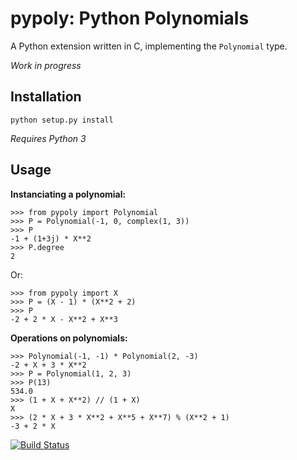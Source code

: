pypoly: Python Polynomials 
==========================

A Python extension written in C, implementing the `Polynomial` type.

*Work in progress*

Installation
------------

    python setup.py install

*Requires Python 3*

Usage
-----

**Instanciating a polynomial:**

    >>> from pypoly import Polynomial
    >>> P = Polynomial(-1, 0, complex(1, 3))
    >>> P
    -1 + (1+3j) * X**2
    >>> P.degree
    2

Or:

    >>> from pypoly import X
    >>> P = (X - 1) * (X**2 + 2)
    >>> P
    -2 + 2 * X - X**2 + X**3

**Operations on polynomials:**

    >>> Polynomial(-1, -1) * Polynomial(2, -3)
    -2 + X + 3 * X**2
    >>> P = Polynomial(1, 2, 3)
    >>> P(13)
    534.0
    >>> (1 + X + X**2) // (1 + X)
    X
    >>> (2 * X + 3 * X**2 + X**5 + X**7) % (X**2 + 1)
    -3 + 2 * X

[![Build Status](https://travis-ci.org/tchaumeny/PyPoly.png)](https://travis-ci.org/tchaumeny/PyPoly)
